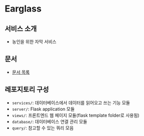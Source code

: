 # Earglass

## 서비스 소개

- 농인을 위한 자막 서비스

## 문서

- [문서 목록](docs/index.md)

## 레포지토리 구성
- `services/`: 데이터베이스에서 데이터를 읽어오고 쓰는 기능 모듈
- `server/`: Flask application 모듈
- `views/`: 프론트엔드 웹 페이지 모듈(flask template folder로 사용됨) 
- `database/`: 데이터베이스 연결 관리 모듈
- `query/`: 참고할 수 있는 쿼리 모음
